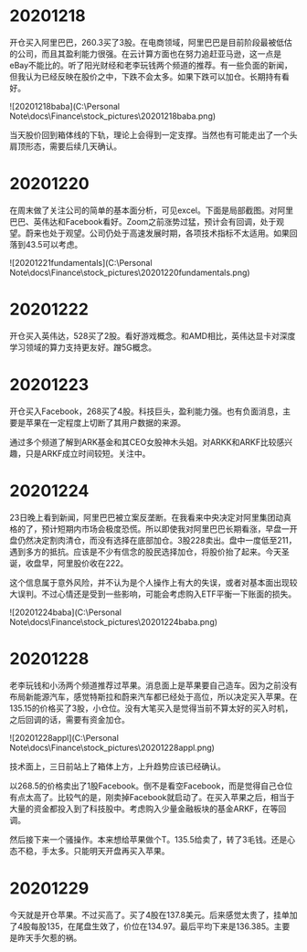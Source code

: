 # 20201218

开仓买入阿里巴巴，260.3买了3股。在电商领域，阿里巴巴是目前阶段最被低估的公司，而且其盈利能力很强。在云计算方面也在努力追赶亚马逊，这一点是eBay不能比的。听了阳光财经和老李玩钱两个频道的推荐。有一些负面的新闻，但我认为已经反映在股价之中，下跌不会太多。如果下跌可以加仓。长期持有看好。

![20201218baba](C:\Personal Note\docs\Finance\stock_pictures\20201218baba.png)

当天股价回到箱体线的下轨，理论上会得到一定支撑。当然也有可能走出了一个头肩顶形态，需要后续几天确认。



# 20201220

在周末做了关注公司的简单的基本面分析，可见excel。下面是局部截图。对阿里巴巴、英伟达和Facebook看好。Zoom之前涨势过猛，预计会有回调，处于观望。蔚来也处于观望。公司仍处于高速发展时期，各项技术指标不太适用。如果回落到43.5可以考虑。

![20201221fundamentals](C:\Personal Note\docs\Finance\stock_pictures\20201220fundamentals.png)



# 20201222

开仓买入英伟达，528买了2股。看好游戏概念。和AMD相比，英伟达显卡对深度学习领域的算力支持更友好。蹭5G概念。



# 20201223

开仓买入Facebook，268买了4股。科技巨头，盈利能力强。也有负面消息，主要是苹果在一定程度上切断了其用户数据的来源。

通过多个频道了解到ARK基金和其CEO女股神木头姐。对ARKK和ARKF比较感兴趣，只是ARKF成立时间较短。关注中。



# 20201224

23日晚上看到新闻，阿里巴巴被立案反垄断。在我看来中央决定对阿里集团动真格的了，预计短期内市场会极度恐慌。所以即使我对阿里巴巴长期看涨，早盘一开盘仍然决定割肉清仓，而没有选择在底部加仓。3股228卖出。盘中一度低至211，遇到多方的抵抗。应该是不少有信念的股民选择加仓，将股价抬了起来。今天圣诞，收盘早，阿里股价收在222。

这个信息属于意外风险，并不认为是个人操作上有大的失误，或者对基本面出现较大误判。不过心情还是受到一些影响，可能会考虑购入ETF平衡一下账面的损失。

![20201224baba](C:\Personal Note\docs\Finance\stock_pictures\20201224baba.png)



# 20201228

老李玩钱和小汤两个频道推荐过苹果。消息面上是苹果要自己造车。因为之前没有布局新能源汽车，感觉特斯拉和蔚来汽车都已经处于高位，所以决定买入苹果。在135.15的价格买了3股，小仓位。没有大笔买入是觉得当前不算太好的买入时机，之后回调的话，需要有资金加仓。

![20201228appl](C:\Personal Note\docs\Finance\stock_pictures\20201228appl.png)

技术面上，三日前站上了箱体上方，上升趋势应该已经确认。

以268.5的价格卖出了1股Facebook。倒不是看空Facebook，而是觉得自己仓位有点太高了。比较气的是，刚卖掉Facebook就启动了。在买入苹果之后，相当于大量的资金都投入到了科技股中。考虑购入少量金融板块的基金ARKF，在等回调。

然后接下来一个骚操作。本来想给苹果做个T。135.5给卖了，转了3毛钱。还是心态不稳，手太多。只能明天开盘再买入苹果。



# 20201229

今天就是开仓苹果。不过买高了。买了4股在137.8美元。后来感觉太贵了，挂单加了4股每股135，在尾盘生效了，价位在134.97。最后平均下来是136.385。主要是昨天手欠惹的祸。